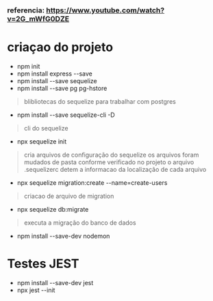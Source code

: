 ### referencia: https://www.youtube.com/watch?v=2G_mWfG0DZE

# criaçao do projeto
- npm init
- npm install express --save
- npm install --save sequelize
- npm install --save pg pg-hstore
> blibliotecas do sequelize para trabalhar com postgres 
- npm install --save sequelize-cli -D
> cli do sequelize
- npx sequelize init 
> cria arquivos de configuração do sequelize
os arquivos foram mudados de pasta conforme verificado no projeto
o arquivo .sequelizerc detem a informacao da localização de cada arquivo
- npx sequelize migration:create --name=create-users
> criacao de arquivo de migration
- npx sequelize db:migrate
> executa a migração do banco de dados
- npm install --save-dev nodemon

# Testes JEST
- npm install --save-dev jest
- npx jest --init